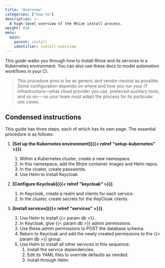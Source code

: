 ```yaml
---
title: 'Overview'
categories: ["how-to"]
description: >-
  A high-level overview of the Rhize install process.
weight: 010
menu:
  main:
    parent: install
    identifier: install-overview
---
```


This guide walks you through how to Install Rhize and its services in a Kubernetes environment.
You can also use these docs to model automation workflows in your CI.

> This procedure aims to be as generic and vendor-neutral as possible.
> Some configuration depends on where and how you run your IT infrastructure&mdash;what cloud provider you use, preferred auxiliary tools, and so on---so your team must adapt the process for its particular use cases.

## Condensed instructions

This guide has three steps, each of which has its own page.
The essential procedure is as follows:

1. **[Set up the Kubernetes environment]({{< relref "setup-kubernetes" >}})**.

    1. Within a Kubernetes cluster, create a new namespace.
    1. In this namespace, add the Rhize container images and Helm repos.
    1. In the cluster, create passwords.
    1. Use Helm to install Keycloak.

1. **[Configure Keycloak]({{< relref "keycloak" >}})**.

    1. In Keycloak, create a realm and clients for each service.
    1. In the cluster, create secrets for the KeyCloak clients.

1. **[Install services]({{< relref "services" >}})**.

    
    1. Use Helm to install {{< param db >}} .
    1. In Keycloak, give {{< param db >}} admin permissions.
    1. Use these admin permissions to POST the database schema.
    1. Return to Keycloak and add the newly created permissions to the {{< param db >}} group.
    1. Use Helm to install all other services in this sequence:
         1. Install the service dependencies.
         1. Edit its YAML files to override defaults as needed.
         1. Install through Helm.


  

